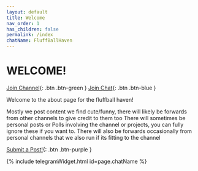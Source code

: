 ```yaml
---
layout: default
title: Welcome
nav_order: 1
has_children: false
permalink: /index
chatName: FluffBallHaven
---
```


# WELCOME!

[Join Channel](https://t.me/fluffballhaven){: .btn .btn-green }
[Join Chat](https://t.me/fluffballhavenchat){: .btn .btn-blue }

Welcome to the about page for the fluffball haven!

Mostly we post content we find cute/funny, there will likely be forwards from other channels to give credit to them too
There will sometimes be personal posts or Polls involving the channel or projects, you can fully ignore these if you want to.
There will also be forwards occasionally from personal channels that we also run if its fitting to the channel

[Submit a Post!](https://t.me/fluffballhavensub_bot){: .btn .btn-purple }


{% include telegramWidget.html id=page.chatName %}
